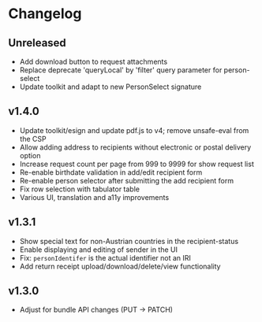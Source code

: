 # Changelog

## Unreleased

- Add download button to request attachments
- Replace deprecate 'queryLocal' by 'filter' query parameter for person-select
- Update toolkit and adapt to new PersonSelect signature

## v1.4.0

- Update toolkit/esign and update pdf.js to v4; remove unsafe-eval from the CSP
- Allow adding address to recipients without electronic or postal delivery option
- Increase request count per page from 999 to 9999 for show request list
- Re-enable birthdate validation in add/edit recipient form
- Re-enable person selector after submitting the add recipient form
- Fix row selection with tabulator table
- Various UI, translation and a11y improvements

## v1.3.1

- Show special text for non-Austrian countries in the recipient-status
- Enable displaying and editing of sender in the UI
- Fix: `personIdentifer` is the actual identifier not an IRI
- Add return receipt upload/download/delete/view functionality

## v1.3.0

- Adjust for bundle API changes (PUT -> PATCH)
